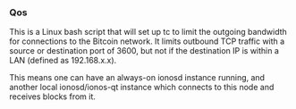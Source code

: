 ### Qos ###

This is a Linux bash script that will set up tc to limit the outgoing bandwidth for connections to the Bitcoin network. It limits outbound TCP traffic with a source or destination port of 3600, but not if the destination IP is within a LAN (defined as 192.168.x.x).

This means one can have an always-on ionosd instance running, and another local ionosd/ionos-qt instance which connects to this node and receives blocks from it.
